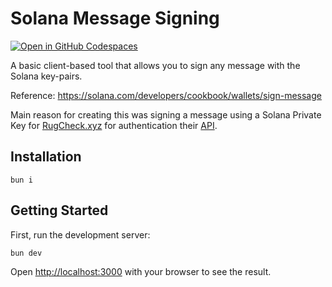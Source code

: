 # Solana Message Signing

[![Open in GitHub Codespaces](https://github.com/codespaces/badge.svg)](https://codespaces.new/cr2007/Solana-Message-Sign)

A basic client-based tool that allows you to sign any message with the Solana key-pairs.

Reference: https://solana.com/developers/cookbook/wallets/sign-message

Main reason for creating this was signing a message using a Solana Private Key for [RugCheck.xyz](https://rugcheck.xyz/) for authentication their [API](https://api.rugcheck.xyz/swagger/index.html#/Auth).

## Installation

`bun i`

## Getting Started

First, run the development server:

```bash
bun dev
```

Open [http://localhost:3000](http://localhost:3000) with your browser to see the result.
